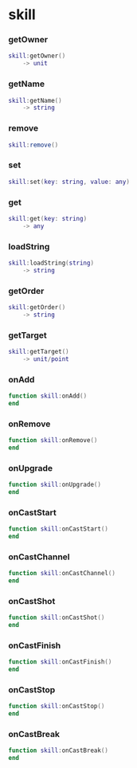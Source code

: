 # skill

### getOwner
```lua
skill:getOwner()
    -> unit
```

### getName
```lua
skill:getName()
    -> string
```

### remove
```lua
skill:remove()
```

### set
```lua
skill:set(key: string, value: any)
```

### get
```lua
skill:get(key: string)
    -> any
```

### loadString
```lua
skill:loadString(string)
    -> string
```

### getOrder
```lua
skill:getOrder()
    -> string
```

### getTarget
```lua
skill:getTarget()
    -> unit/point
```

### onAdd
```lua
function skill:onAdd()
end
```

### onRemove
```lua
function skill:onRemove()
end
```

### onUpgrade
```lua
function skill:onUpgrade()
end
```

### onCastStart
```lua
function skill:onCastStart()
end
```

### onCastChannel
```lua
function skill:onCastChannel()
end
```

### onCastShot
```lua
function skill:onCastShot()
end
```

### onCastFinish
```lua
function skill:onCastFinish()
end
```

### onCastStop
```lua
function skill:onCastStop()
end
```

### onCastBreak
```lua
function skill:onCastBreak()
end
```
